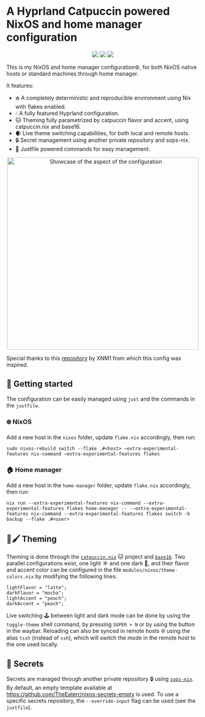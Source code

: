 # A Hyprland Catpuccin powered NixOS and home manager configuration

<div align="center">
<a href="https://nixos.org/">
    <img src="https://img.shields.io/badge/NixOS-24.11-informational.svg?style=for-the-badge&logo=nixos&color=F2CDCD&logoColor=D9E0EE&labelColor=302D41"></a>
<a href="https://github.com/ryan4yin/nixos-and-flakes-book">
    <img src="https://img.shields.io/static/v1?label=Nix Flakes&message=enabled&style=for-the-badge&logo=nixos&color=DDB6F2&logoColor=D9E0EE&labelColor=302D41"></a>
</a>
<a href="https://hyprland.org/">
    <img src="https://img.shields.io/static/v1?label=Hyprland&message=fully%20featured&style=for-the-badge&logo=hyprland&color=00cfe6&logoColor=00cfe6&labelColor=302D41">
</a>
</div>

This is my NixOS and home manager configuration⚙️, for both NixOS native hosts or standard machines through home manager.

It features:
- ❄️ A completely deterministic and reproducible environment using Nix with flakes enabled.
- 💧 A fully featured Hyprland configuration.
- 🐱 Theming fully parametrized by catpuccin flavor and accent, using catpuccin.nix and base16.
- 🌒 Live theme switching capabilities, for both local and remote hosts.
- 🔒 Secret management using another private repository and sops-nix.
- 📖 Justfile powered commands for easy management.

<div align="center">
<img src="./showcase.gif" alt="Showcase of the aspect of the configuration" height="500/home/eaterr/nixos-config/README.md">
</div>

Special thanks to this [repository](https://github.com/XNM1/linux-nixos-hyprland-config-dotfiles) by XNM1 from which this config was inspired.

## 🚦 Getting started

The configuration can be easily managed using `just` and the commands in the `justfile`.

### ❄️ NixOS

Add a new host in the `nixos` folder, update `flake.nix` accordingly, then run:

```
sudo nixos-rebuild switch --flake .#<host> –extra-experimental-features nix-command –extra-experimental-features flakes
```

### 🏠 Home manager

Add a new host in the `home-manager` folder, update `flake.nix` accordingly, then run:

```
nix run --extra-experimental-features nix-command --extra-experimental-features flakes home-manager -- --extra-experimental-features nix-command --extra-experimental-features flakes switch -b backup --flake .#<user>
```

## 🎨🖌 Theming

Theming is done through the [`catpuccin.nix`](https://github.com/catppuccin/nix) 🐱 project and [`base16`](https://github.com/SenchoPens/base16.nix). Two parallel configurations exist, one light ☀️ and one dark 🌙, and their flavor and accent color can be configured in the file `modules/nixos/theme-colors.nix` by modifying the following lines:

```
lightFlavor = "latte";
darkFlavor = "mocha";
lightAccent = "peach";
darkAccent = "peach";
```

Live switching 🕹 between light and dark mode can be done by using the `toggle-theme` shell command, by pressing `SUPER + N` or by using the button in the waybar. Reloading can also be synced in remote hosts 🌐 using the alias `tssh` (instead of `ssh`), which will switch the mode in the remote host to the one used locally.

## 🤫 Secrets

Secrets are managed through another private repository 🔒 using [`sops-nix`](https://github.com/Mic92/sops-nix). By default, an empty template available at https://github.com/TheEaterr/nixos-secrets-empty is used. To use a specific secrets repository, the `--override-input` flag can be used (see the `justfile`).